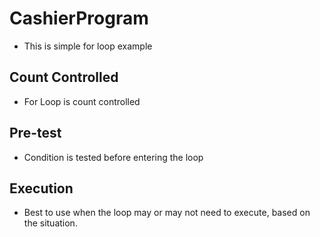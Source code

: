 # CashierProgram
- This is simple for loop example

## Count Controlled
- For Loop is count controlled
## Pre-test
- Condition is tested before entering the loop
## Execution
- Best to use when the loop may or may not need to execute, based on the situation.


